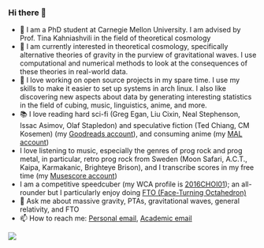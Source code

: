 ### Hi there 👋

<!--
**ChrisChoi314/chrischoi314** is a ✨ _special_ ✨ repository because its `README.md` (this file) appears on your GitHub profile.

Here are some ideas to get you started:

- 🔭 I’m currently working on ...
- 🌱 I’m currently learning ...
- 👯 I’m looking to collaborate on ...
- 🤔 I’m looking for help with ...
- 💬 Ask me about ...
- 📫 How to reach me: ...
- ⚡ Fun fact: ...
-->

- 🏫 I am a PhD student at Carnegie Mellon University. I am advised by Prof. Tina Kahniashvili in the field of theoretical cosmology
- 🔭 I am currently interested in theoretical cosmology, specifically alternative theories of gravity in the purview of gravitational waves. I use computational and numerical methods to look at the consequences of these theories in real-world data.
- 🌱 I love working on open source projects in my spare time. I use my skills to make it easier to set up systems in arch linux. I also like discovering new aspects about data by generating interesting statistics in the field of cubing, music, linguistics, anime, and more.
- 📚 I love reading hard sci-fi (Greg Egan, Liu Cixin, Neal Stephenson, Issac Asimov, Olaf Stapledon) and speculative fiction (Ted Chiang, CM Kosemen) (my [Goodreads account](https://www.goodreads.com/user/show/86513877-chris-choi)), and consuming anime (my [MAL account](https://myanimelist.net/profile/ChrisChoi314))
- I love listening to music, especially the genres of prog rock and prog metal, in particular, retro prog rock from Sweden (Moon Safari, A.C.T., Kaipa, Karmakanic, Brighteye Brison), and I transcribe scores in my free time (my [Musescore account](https://musescore.com/user/47656457))
- I am a competitive speedcuber (my WCA profile is [2016CHOI01](https://www.worldcubeassociation.org/persons/2016CHOI01)); an all-rounder but I particularly enjoy doing [FTO (Face-Turning Octahedron)](https://docs.google.com/spreadsheets/d/1YToga0YcG2EagDfU7jvkVqoJpNOtuuC2dwnEFIvHQNw/edit?usp=sharing)
- 💬 Ask me about massive gravity, PTAs, gravitational waves, general relativity, and FTO
- 📫 How to reach me: [Personal email](mailto:mychoi314@gmail.com), [Academic email](mailto:minyeonc@andrew.cmu.edu)

![](https://komarev.com/ghpvc/?username=chrischoi314)
